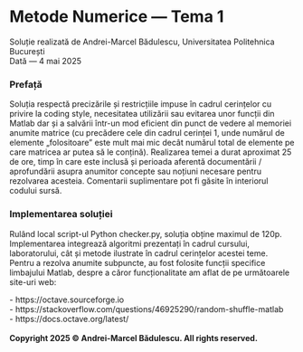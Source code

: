 # Metode Numerice — Tema 1

Soluție realizată de Andrei-Marcel Bădulescu, Universitatea Politehnica București <br>
Dată — 4 mai 2025

### Prefață

<p> Soluția respectă precizările și restricțiile impuse în cadrul cerințelor cu privire la coding style, necesitatea utilizării sau evitarea unor funcții din Matlab dar și a salvării într-un mod eficient din punct de vedere al memoriei anumite matrice (cu precădere cele din cadrul cerinței 1, unde numărul de elemente „folositoare” este mult mai mic decât numărul total de elemente pe care matricea ar putea să le conțină). Realizarea temei a durat aproximat 25 de ore, timp în care este inclusă și perioada aferentă documentării / aprofundării asupra anumitor concepte sau noțiuni necesare pentru rezolvarea acesteia. Comentarii suplimentare pot fi găsite în interiorul codului sursă. </p>

### Implementarea soluției

<p> Rulând local script-ul Python checker.py, soluția obține maximul de 120p. Implementarea integrează algoritmi prezentați în cadrul cursului, laboratorului, cât și metode ilustrate în cadrul cerințelor acestei teme. Pentru a rezolva anumite subpuncte, au fost folosite funcții specifice limbajului Matlab, despre a căror funcționalitate am aflat de pe următoarele site-uri web: </p>
- https://octave.sourceforge.io <br>
- https://stackoverflow.com/questions/46925290/random-shuffle-matlab <br>
- https://docs.octave.org/latest/ <br>
<br>
<b> Copyright 2025 © Andrei-Marcel Bădulescu. All rights reserved. </b>
